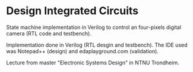 # Design Integrated Circuits
State machine implementation in Verilog to control an four-pixels digital camera (RTL code and testbench).

Implementation done in Verilog (RTL desgin and testbench).
The IDE used was Notepad++ (design) and edaplayground.com (validation).

Lecture from master "Electronic Systems Design" in NTNU Trondheim.
